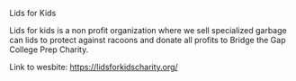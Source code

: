 Lids for Kids

Lids for kids is a non profit organization where we sell specialized garbage can lids to protect against racoons and 
donate all profits to Bridge the Gap College Prep Charity. 

Link to wesbite: https://lidsforkidscharity.org/
